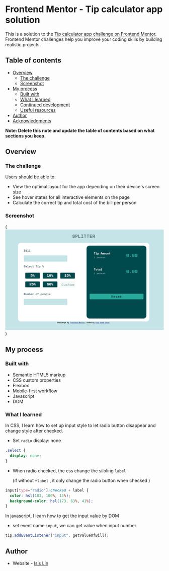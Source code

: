 # Frontend Mentor - Tip calculator app solution

This is a solution to the [Tip calculator app challenge on Frontend Mentor](https://www.frontendmentor.io/challenges/tip-calculator-app-ugJNGbJUX). Frontend Mentor challenges help you improve your coding skills by building realistic projects.

## Table of contents

- [Overview](#overview)
  - [The challenge](#the-challenge)
  - [Screenshot](#screenshot)
- [My process](#my-process)
  - [Built with](#built-with)
  - [What I learned](#what-i-learned)
  - [Continued development](#continued-development)
  - [Useful resources](#useful-resources)
- [Author](#author)
- [Acknowledgments](#acknowledgments)

**Note: Delete this note and update the table of contents based on what sections you keep.**

## Overview

### The challenge

Users should be able to:

- View the optimal layout for the app depending on their device's screen size
- See hover states for all interactive elements on the page
- Calculate the correct tip and total cost of the bill per person

### Screenshot

(![](images/screenshot.JPG))

## My process

### Built with

- Semantic HTML5 markup
- CSS custom properties
- Flexbox
- Mobile-first workflow
- Javascript
- DOM

### What I learned

In CSS, I learn how to set up input style to let radio button disappear and change style after checked.

- Set `radio` display: none

```CSS
.select {
  display: none;
}
```

- When radio checked, the css change the silbling `label`

  (if without `+label` , it only change the radio button when checked )

```CSS
input[type="radio"]:checked + label {
  color: hsl(183, 100%, 15%);
  background-color: hsl(173, 63%, 41%);
}
```

In javascript, I learn how to get the input value by DOM

- set event name `input`, we can get value when input number

```javascript
tip.addEventListener("input", getValueOfBill);
```

## Author

- Website - [Isis Lin](https://github.com/qweb321)

